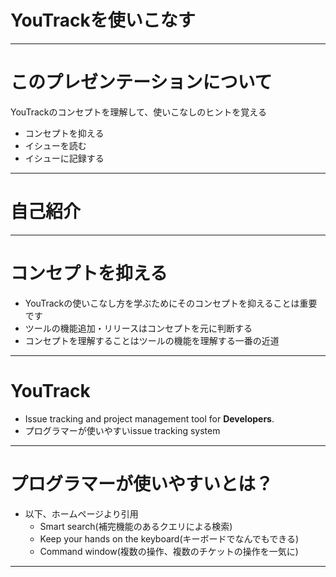 YouTrackを使いこなす
===

---

このプレゼンテーションについて
===

YouTrackのコンセプトを理解して、使いこなしのヒントを覚える

* コンセプトを抑える
* イシューを読む
* イシューに記録する

---

自己紹介
===


---

コンセプトを抑える
===

* YouTrackの使いこなし方を学ぶためにそのコンセプトを抑えることは重要です
* ツールの機能追加・リリースはコンセプトを元に判断する
* コンセプトを理解することはツールの機能を理解する一番の近道

---

YouTrack
===

* Issue tracking and project management tool for **Developers**.
* プログラマーが使いやすいissue tracking system

---

プログラマーが使いやすいとは？
===

* 以下、ホームページより引用
  * Smart search(補完機能のあるクエリによる検索)
  * Keep your hands on the keyboard(キーボードでなんでもできる)
  * Command window(複数の操作、複数のチケットの操作を一気に)

---


